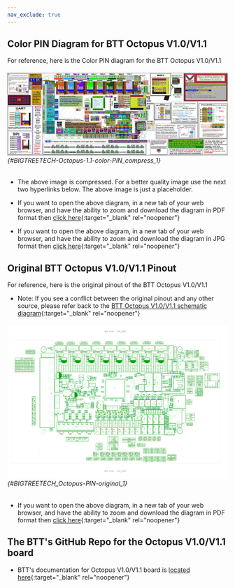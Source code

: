 ```yaml
---
nav_exclude: true
---
```

## Color PIN Diagram for BTT Octopus V1.0/V1.1

For reference, here is the Color PIN diagram for the BTT Octopus V1.0/V1.1

###### ![](./images/BIGTREETECH-Octopus-1.1-color-PIN_compress.jpg) {#BIGTREETECH-Octopus-1.1-color-PIN_compress_1}

* The above image is compressed. For a better quality image use the next two hyperlinks below. The above image is just a placeholder.

* If you want to open the above diagram, in a new tab of your web browser, and have the ability to zoom and download the diagram in PDF format then [click here](./images/BIGTREETECH-Octopus-1.1-color-PIN.pdf){:target="_blank" rel="noopener"}

* If you want to open the above diagram, in a new tab of your web browser, and have the ability to zoom and download the diagram in JPG format then [click here](./images/BIGTREETECH-Octopus-1.1-color-PIN.jpg){:target="_blank" rel="noopener"}

## Original BTT Octopus V1.0/V1.1 Pinout

For reference, here is the original pinout of the BTT Octopus V1.0/V1.1

* Note: If you see a conflict between the original pinout and any other source, please refer back to the [BTT Octopus V1.0/V1.1 schematic diagram](<./images/BIGTREETECH Octopus.pdf>){:target="_blank" rel="noopener"}

###### ![](./images/Octopus-pinout.jpg) {#BIGTREETECH_Octopus-PIN-original_1}

* If you want to open the above diagram, in a new tab of your web browser, and have the ability to zoom and download the diagram in PDF format then [click here](<./images/BIGTREETECH Octopus - PIN.pdf>){:target="_blank" rel="noopener"}

## The BTT's GitHub Repo for the Octopus V1.0/V1.1 board

* BTT's documentation for Octopus V1.0/V1.1 board is [located here](https://github.com/bigtreetech/BIGTREETECH-OCTOPUS-V1.0){:target="_blank" rel="noopener"}